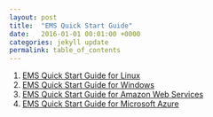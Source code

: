 ```yaml
---
layout: post
title:  "EMS Quick Start Guide"
date:   2016-01-01 00:01:00 +0000
categories: jekyll update
permalink: table_of_contents
---
```


1. [EMS Quick Start Guide for Linux]({{site.url}}{{site.baseurl}}/quick_start_guide_for_linux)
2. [EMS Quick Start Guide for Windows]({{site.url}}{{site.baseurl}}/quick_start_guide_for_windows)
3. [EMS Quick Start Guide for Amazon Web Services]({{site.url}}{{site.baseurl}}/quick_start_guide_for_amazon)
4. [EMS Quick Start Guide for Microsoft Azure]({{site.url}}{{site.baseurl}}/quick_start_guide_for_azure)
